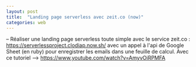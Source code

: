 ```yaml
---
layout: post
title:  "Landing page serverless avec zeit.co (now)"
categories: web 
---
```


– Réaliser une landing page serverless toute simple avec le service zeit.co : https://serverlessproject.clodiap.now.sh/ avec un appel à l'api de Google Sheet (en ruby) pour enregistrer les emails dans une feuille de calcul. Avec ce tutoriel --> https://www.youtube.com/watch?v=AmyvOiRPMFA
